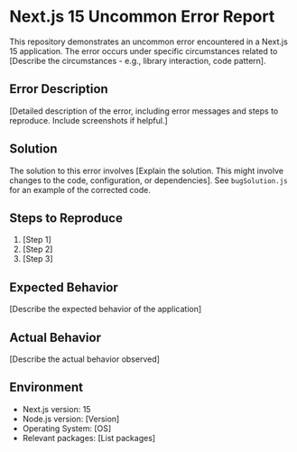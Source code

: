 # Next.js 15 Uncommon Error Report

This repository demonstrates an uncommon error encountered in a Next.js 15 application. The error occurs under specific circumstances related to [Describe the circumstances - e.g., library interaction, code pattern].

## Error Description

[Detailed description of the error, including error messages and steps to reproduce.  Include screenshots if helpful.]

## Solution

The solution to this error involves [Explain the solution.  This might involve changes to the code, configuration, or dependencies].  See `bugSolution.js` for an example of the corrected code.

## Steps to Reproduce

1. [Step 1]
2. [Step 2]
3. [Step 3]

## Expected Behavior

[Describe the expected behavior of the application]

## Actual Behavior

[Describe the actual behavior observed]

## Environment

- Next.js version: 15
- Node.js version: [Version]
- Operating System: [OS]
- Relevant packages: [List packages]